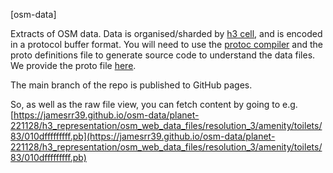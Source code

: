 [osm-data]

Extracts of OSM data. Data is organised/sharded by [h3 cell](https://h3geo.org), and is encoded in a protocol buffer format. You will need to use the [protoc compiler](https://developers.google.com/protocol-buffers/docs/downloads) and the proto definitions file to generate source code to understand the data files. We provide the proto file [here](./data_files.proto).

The main branch of the repo is published to GitHub pages.

So, as well as the raw file view, you can fetch content by going to e.g. [https://jamesrr39.github.io/osm-data/planet-221128/h3_representation/osm_web_data_files/resolution_3/amenity/toilets/83/010dfffffffff.pb](https://jamesrr39.github.io/osm-data/planet-221128/h3_representation/osm_web_data_files/resolution_3/amenity/toilets/83/010dfffffffff.pb)

